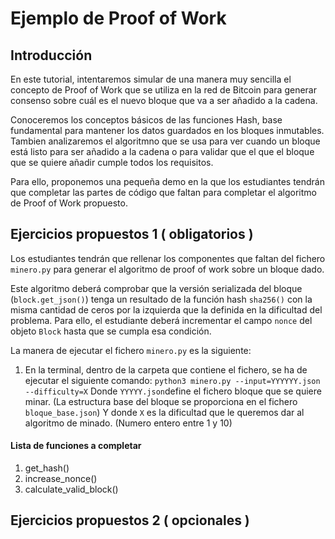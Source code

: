 # Ejemplo de Proof of Work

## Introducción
En este tutorial, intentaremos simular de una manera muy sencilla el concepto de Proof of Work que se utiliza en la red de Bitcoin para generar consenso sobre cuál es el nuevo bloque que va a ser añadido a la cadena. 

Conoceremos los conceptos básicos de las funciones Hash, base fundamental para mantener los datos guardados en los bloques inmutables. 
Tambien analizaremos el algoritmno que se usa para ver cuando un bloque está listo para ser añadido a la cadena o para validar que el que el bloque que se quiere añadir cumple todos los requisitos.

Para ello, proponemos una pequeña demo en la que los estudiantes tendrán que completar las partes de código que faltan para completar el algoritmo de Proof of Work propuesto.

## Ejercicios propuestos 1 ( obligatorios )

Los estudiantes tendrán que rellenar los componentes que faltan del fichero `minero.py` para generar el algoritmo de proof of work sobre un bloque dado. 

Este algoritmo deberá comprobar que la versión serializada del bloque (`block.get_json()`) tenga un resultado de la función hash `sha256()` con la misma cantidad de ceros por la izquierda que la definida en la dificultad del problema. Para ello, el estudiante deberá incrementar el campo `nonce` del objeto `Block` hasta que se cumpla esa condición.

La manera de ejecutar el fichero `minero.py` es la siguiente:
1. En la terminal, dentro de la carpeta que contiene el fichero, se ha de ejecutar el siguiente comando:
`python3 minero.py --input=YYYYYY.json --difficulty=X`
Donde `YYYYY.json`define el fichero bloque que se quiere minar. (La estructura base del bloque se proporciona en el fichero `bloque_base.json`) 
Y donde `X` es la dificultad que le queremos dar al algoritmo de minado. (Numero entero entre 1 y 10)


#### Lista de funciones a completar

1. get_hash()
2. increase_nonce()
3. calculate_valid_block()

## Ejercicios propuestos 2 ( opcionales )